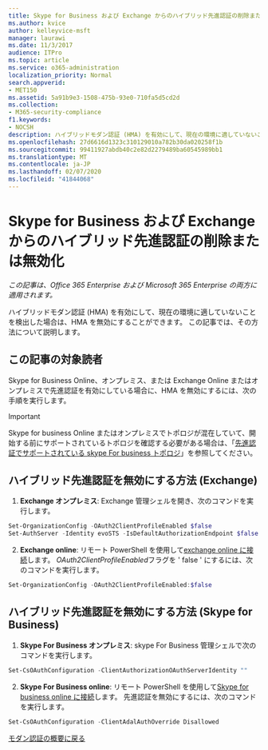 ```yaml
---
title: Skype for Business および Exchange からのハイブリッド先進認証の削除または無効化
ms.author: kvice
author: kelleyvice-msft
manager: laurawi
ms.date: 11/3/2017
audience: ITPro
ms.topic: article
ms.service: o365-administration
localization_priority: Normal
search.appverid:
- MET150
ms.assetid: 5a91b9e3-1508-475b-93e0-710fa5d5cd2d
ms.collection:
- M365-security-compliance
f1.keywords:
- NOCSH
description: ハイブリッドモダン認証 (HMA) を有効にして、現在の環境に適していないことを検出した場合は、HMA を無効にすることができます。 この記事では、その方法について説明します。
ms.openlocfilehash: 27d6616d1323c310129010a782b30da020258f1b
ms.sourcegitcommit: 99411927abdb40c2e82d2279489ba60545989bb1
ms.translationtype: MT
ms.contentlocale: ja-JP
ms.lasthandoff: 02/07/2020
ms.locfileid: "41844068"
---
```

# <a name="removing-or-disabling-hybrid-modern-authentication-from-skype-for-business-and-exchange"></a>Skype for Business および Exchange からのハイブリッド先進認証の削除または無効化

*この記事は、Office 365 Enterprise および Microsoft 365 Enterprise の両方に適用されます。*

ハイブリッドモダン認証 (HMA) を有効にして、現在の環境に適していないことを検出した場合は、HMA を無効にすることができます。 この記事では、その方法について説明します。
  
## <a name="who-is-this-article-for"></a>この記事の対象読者

Skype for Business Online、オンプレミス、または Exchange Online またはオンプレミスで先進認証を有効にしている場合に、HMA を無効にするには、次の手順を実行します。

> [!IMPORTANT]
> Skype for business Online またはオンプレミスでトポロジが混在していて、開始する前にサポートされているトポロジを確認する必要がある場合は、「[先進認証でサポートされている skype For business トポロジ](https://technet.microsoft.com/library/mt803262.aspx)」を参照してください。
  
## <a name="how-to-disable-hybrid-modern-authentication-exchange"></a>ハイブリッド先進認証を無効にする方法 (Exchange)

1. **Exchange オンプレミス**: Exchange 管理シェルを開き、次のコマンドを実行します。 

```powershell
Set-OrganizationConfig -OAuth2ClientProfileEnabled $false
Set-AuthServer -Identity evoSTS -IsDefaultAuthorizationEndpoint $false
```

2. **Exchange online**: リモート PowerShell を使用して[exchange online に接続](https://docs.microsoft.com/powershell/exchange/exchange-online/connect-to-exchange-online-powershell/connect-to-exchange-online-powershell)します。 *OAuth2ClientProfileEnabled*フラグを ' false ' にするには、次のコマンドを実行します。

```powershell    
Set-OrganizationConfig -OAuth2ClientProfileEnabled:$false
```
    
## <a name="how-to-disable-hybrid-modern-authentication-skype-for-business"></a>ハイブリッド先進認証を無効にする方法 (Skype for Business)

1. **Skype For Business オンプレミス**: skype For Business 管理シェルで次のコマンドを実行します。

```powershell
Set-CsOAuthConfiguration -ClientAuthorizationOAuthServerIdentity ""
```

2. **Skype For Business online**: リモート PowerShell を使用して[Skype for business online に接続](https://docs.microsoft.com/office365/enterprise/powershell/manage-skype-for-business-online-with-office-365-powershell)します。 先進認証を無効にするには、次のコマンドを実行します。

```powershell    
Set-CsOAuthConfiguration -ClientAdalAuthOverride Disallowed
```

[モダン認証の概要に戻る](hybrid-modern-auth-overview.md) 
  

